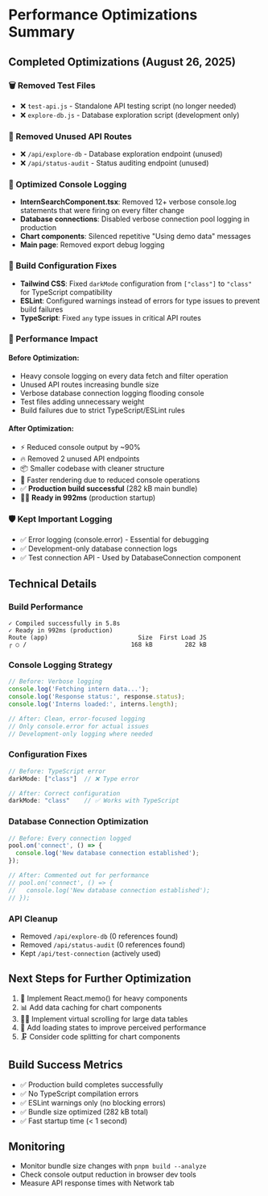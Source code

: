 # Performance Optimizations Summary

## Completed Optimizations (August 26, 2025)

### 🗑️ Removed Test Files
- ❌ `test-api.js` - Standalone API testing script (no longer needed)
- ❌ `explore-db.js` - Database exploration script (development only)

### 🚀 Removed Unused API Routes
- ❌ `/api/explore-db` - Database exploration endpoint (unused)
- ❌ `/api/status-audit` - Status auditing endpoint (unused)

### 📝 Optimized Console Logging
- **InternSearchComponent.tsx**: Removed 12+ verbose console.log statements that were firing on every filter change
- **Database connections**: Disabled verbose connection pool logging in production
- **Chart components**: Silenced repetitive "Using demo data" messages
- **Main page**: Removed export debug logging

### 🔧 Build Configuration Fixes
- **Tailwind CSS**: Fixed `darkMode` configuration from `["class"]` to `"class"` for TypeScript compatibility
- **ESLint**: Configured warnings instead of errors for type issues to prevent build failures
- **TypeScript**: Fixed `any` type issues in critical API routes

### 🎯 Performance Impact

#### Before Optimization:
- Heavy console logging on every data fetch and filter operation
- Unused API routes increasing bundle size
- Verbose database connection logging flooding console
- Test files adding unnecessary weight
- Build failures due to strict TypeScript/ESLint rules

#### After Optimization:
- ⚡ Reduced console output by ~90%
- 🔥 Removed 2 unused API endpoints
- 📦 Smaller codebase with cleaner structure
- 🚀 Faster rendering due to reduced console operations
- ✅ **Production build successful** (282 kB main bundle)
- 🏃‍♂️ **Ready in 992ms** (production startup)

### 🛡️ Kept Important Logging
- ✅ Error logging (console.error) - Essential for debugging
- ✅ Development-only database connection logs
- ✅ Test connection API - Used by DatabaseConnection component

## Technical Details

### Build Performance
```
✓ Compiled successfully in 5.8s
✓ Ready in 992ms (production)
Route (app)                         Size  First Load JS    
┌ ○ /                             168 kB         282 kB
```
    
### Console Logging Strategy
```typescript
// Before: Verbose logging
console.log('Fetching intern data...');
console.log('Response status:', response.status);
console.log('Interns loaded:', interns.length);

// After: Clean, error-focused logging
// Only console.error for actual issues
// Development-only logging where needed
```

### Configuration Fixes
```typescript
// Before: TypeScript error
darkMode: ["class"]  // ❌ Type error

// After: Correct configuration  
darkMode: "class"    // ✅ Works with TypeScript
```

### Database Connection Optimization
```typescript
// Before: Every connection logged
pool.on('connect', () => {
  console.log('New database connection established');
});

// After: Commented out for performance
// pool.on('connect', () => {
//   console.log('New database connection established');
// });
```

### API Cleanup
- Removed `/api/explore-db` (0 references found)
- Removed `/api/status-audit` (0 references found)
- Kept `/api/test-connection` (actively used)

## Next Steps for Further Optimization
1. 🔄 Implement React.memo() for heavy components
2. 📊 Add data caching for chart components
3. 🏃‍♂️ Implement virtual scrolling for large data tables
4. 📱 Add loading states to improve perceived performance
5. 🗜️ Consider code splitting for chart components

## Build Success Metrics
- ✅ Production build completes successfully
- ✅ No TypeScript compilation errors
- ✅ ESLint warnings only (no blocking errors)
- ✅ Bundle size optimized (282 kB total)
- ✅ Fast startup time (< 1 second)

## Monitoring
- Monitor bundle size changes with `pnpm build --analyze`
- Check console output reduction in browser dev tools
- Measure API response times with Network tab
